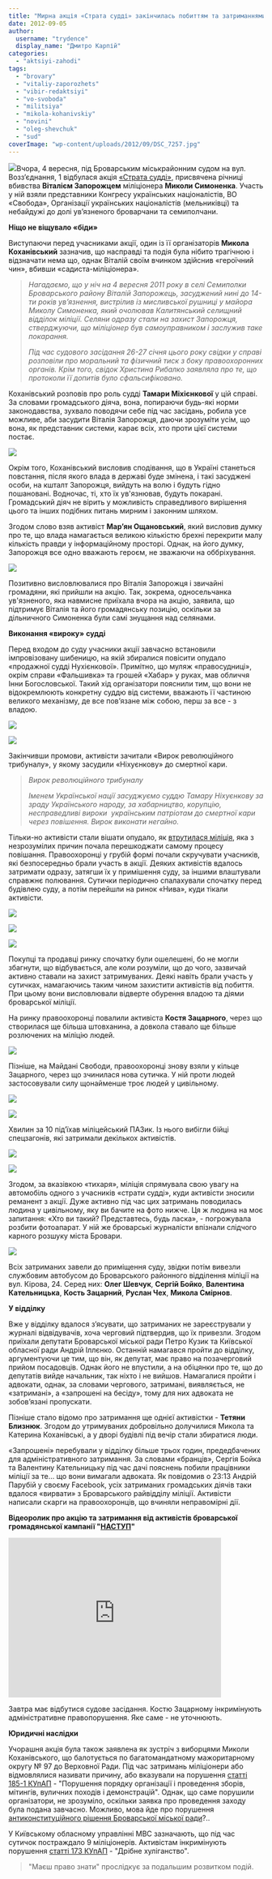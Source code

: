 ```yaml
---
title: "Мирна акція «Страта судді» закінчилась побиттям та затриманнями її учасників міліцією"
date: 2012-09-05
author: 
  username: "trydence"
  display_name: "Дмитро Карпій"
categories: 
  - "aktsiyi-zahodi"
tags: 
  - "brovary"
  - "vitaliy-zaporozhets"
  - "vibir-redaktsiyi"
  - "vo-svoboda"
  - "militsiya"
  - "mikola-kohanivskiy"
  - "novini"
  - "oleg-shevchuk"
  - "sud"
coverImage: "wp-content/uploads/2012/09/DSC_7257.jpg"
---
```


[![](https://mpz.brovary.org/wp-content/uploads/2012/09/DSC_7257.jpg)](https://mpz.brovary.org/wp-content/uploads/2012/09/DSC_7257.jpg)Вчора, 4 вересня, під Броварським міськрайонним судом на вул. Возз’єднання, 1 відбулася акція [«Страта судді»](https://mpz.brovary.org/4-veresnya-u-brovarah-vidbudetsya-publichna-strata-suddi/ "4 вересня у Броварах відбудеться публічна страта судді"), присвячена річниці вбивства **Віталієм Запорожцем** міліціонера **Миколи Симоненка**. Участь у ній взяли представники Конгресу українських націоналістів, ВО «Свобода», Організації українських націоналістів (мельниківці) та небайдужі до долі ув’язненого броварчани та семиполчани.

**Ніщо не віщувало «біди»**

Виступаючи перед учасниками акції, один із її організаторів **Микола Коханівський** зазначив, що насправді та подія була нібито трагічною і відзначати нема що, однак Віталій своїм вчинком здійснив «героїчний чин», вбивши «садиста-міліціонера».

> _Нагадаємо, що у ніч на 4 вересня 2011 року в селі Семиполки Броварського району Віталій Запорожець, засуджений нині до 14-ти років ув’язнення, вистрілив із мисливської рушниці у майора Миколу Симоненка, який очолював Калитянський селищний відділок міліції. Селяни одразу стали на захист Запорожця, стверджуючи, що міліціонер був самоуправником і заслужив таке покарання._
> 
> _Під час судового засідання 26-27 січня цього року свідки у справі розповіли про моральний та фізичний тиск з боку правоохоронних органів. Крім того, свідок Христина Рибалко заявляла про те, що протоколи її допитів було сфальсифіковано._

Коханівський розповів про роль судді **Тамари Міхієнкової** у цій справі. За словами громадського діяча, вона, попираючи будь-які норми законодавства, зухвало поводячи себе під час засідань, робила усе можливе, аби засудити Віталія Запорожця, даючи зрозуміти усім, що вона, як представник системи, карає всіх, хто проти цієї системи постає.

[![](https://mpz.brovary.org/wp-content/uploads/2012/09/DSC_6779.jpg)](https://mpz.brovary.org/wp-content/uploads/2012/09/DSC_6779.jpg)

Окрім того, Коханівський висловив сподівання, що в Україні станеться повстання, після якого влада в державі буде змінена, і такі засуджені особи, на кшталт Запорожця, вийдуть на волю і будуть гідно пошановані. Водночас, ті, хто їх ув'язнював, будуть покарані. Громадський діяч не вірить у можливість справедливого вирішення цього та інших подібних питань мирним і законним шляхом.

Згодом слово взяв активіст **Мар’ян Ощановський**, який висловив думку про те, що влада намагається великою кількістю брехні перекрити малу кількість правди у інформаційному просторі. Однак, на його думку, Запорожця все одно вважають героєм, не зважаючи на оббріхування.

[![](https://mpz.brovary.org/wp-content/uploads/2012/09/DSC_6869.jpg)](https://mpz.brovary.org/wp-content/uploads/2012/09/DSC_6869.jpg)

Позитивно висловлювалися про Віталія Запорожця і звичайні громадяни, які прийшли на акцію. Так, зокрема, односельчанка ув'язненого, яка навмисне приїхала вчора на акцію, заявила, що підтримує Віталія та його громадянську позицію, оскільки за дільничного Симоненка були самі знущання над селянами.

**Виконання «вироку»** **судді**

Перед входом до суду учасники акції завчасно встановили імпровізовану шибеницю, на якій збиралися повісити опудало «продажної судді Нухієнкової». Примітно, що муляж «правосудниці», окрім справи «Фальшивка» та грошей «Хабар» у руках, мав обличчя Інни Богословської. Такий хід організатори пояснили тим, що вони не відокремлюють конкретну суддю від системи, вважають її частиною великого механізму, де все пов’язане між собою, перш за все - з владою.

[![](https://mpz.brovary.org/wp-content/uploads/2012/09/DSC_6898.jpg)](https://mpz.brovary.org/wp-content/uploads/2012/09/DSC_6898.jpg)

[![](https://mpz.brovary.org/wp-content/uploads/2012/09/DSC_6803.jpg)](https://mpz.brovary.org/wp-content/uploads/2012/09/DSC_6803.jpg)

Закінчивши промови, активісти зачитали «Вирок революційного трибуналу», у якому засудили «Ніхуєнкову» до смертної кари.

> _Вирок революційного трибуналу_
> 
> _Іменем Української нації засуджуємо суддю Тамару Ніхуєнкову за зраду Українського народу, за хабарництво, корупцію, несправедливі вироки  українським патріотам до смертної кари через повішення. Вирок виконати негайно._

Тільки-но активісти стали вішати опудало, як [втрутилася міліція](https://mpz.brovary.org/brovarska-militsiya-rozignala-mirnu-aktsiyu-bilya-sudu-ta-zatrimala-6-osib/ "Броварська міліція розігнала мирну акцію біля суду та затримала 6 осіб"), яка з незрозумілих причин почала перешкоджати самому процесу повішання. Правоохоронці у грубій формі почали скручувати учасників, які безпосередньо брали участь в акції. Деяких активістів вдалось затримати одразу, затягши їх у примішення суду, за іншими влаштували справжнє полювання. Сутички періодично спалахували спочатку перед будівлею суду, а потім перейшли на ринок «Нива», куди тікали активісти.

[![](https://mpz.brovary.org/wp-content/uploads/2012/09/DSC_6933.jpg)](https://mpz.brovary.org/wp-content/uploads/2012/09/DSC_6933.jpg)

[![](https://mpz.brovary.org/wp-content/uploads/2012/09/DSC_6942.jpg)](https://mpz.brovary.org/wp-content/uploads/2012/09/DSC_6942.jpg)

[![](https://mpz.brovary.org/wp-content/uploads/2012/09/DSC_7006.jpg)](https://mpz.brovary.org/wp-content/uploads/2012/09/DSC_7006.jpg)

Покупці та продавці ринку спочатку були ошелешені, бо не могли збагнути, що відбувається, але коли розуміли, що до чого, зазвичай активно ставали на захист затримуваних. Деякі навіть брали участь у сутичках, намагаючись таким чином захистити активістів від побиття. При цьому вони висловлювали відверте обурення владою та діями броварської міліції.

На ринку правоохоронці повалили активіста **Костя Зацарного**, через що створилася ще більша штовханина, а довкола ставало ще більше розлючених на міліцію людей.

[![](https://mpz.brovary.org/wp-content/uploads/2012/09/DSC_7257.jpg)](https://mpz.brovary.org/wp-content/uploads/2012/09/DSC_7257.jpg)

Пізніше, на Майдані Свободи, правоохоронці знову взяли у кільце Зацарного, через що зчинилася нова сутичка. У ній проти людей застосовували силу щонайменше троє людей у цивільному.

[![](https://mpz.brovary.org/wp-content/uploads/2012/09/DSC_7397.jpg)](https://mpz.brovary.org/wp-content/uploads/2012/09/DSC_7397.jpg)

[![](https://mpz.brovary.org/wp-content/uploads/2012/09/DSC_7420.jpg)](https://mpz.brovary.org/wp-content/uploads/2012/09/DSC_7420.jpg)

Хвилин за 10 під’їхав міліцейський ПАЗик. Із нього вибігли бійці спецзагонів, які затримали декількох активістів.

[![](https://mpz.brovary.org/wp-content/uploads/2012/09/DSC_7516.jpg)](https://mpz.brovary.org/wp-content/uploads/2012/09/DSC_7516.jpg)

[![](https://mpz.brovary.org/wp-content/uploads/2012/09/DSC_7532.jpg)](https://mpz.brovary.org/wp-content/uploads/2012/09/DSC_7532.jpg)

Згодом, за вказівкою «тихаря», міліція спрямувала свою увагу на автомобіль одного з учасників «страти судді», куди активісти зносили реманент з акції. Дуже активно під час цих затримань поводилась людина у цивільному, яку ви бачите на фото нижче. Ця ж людина на моє запитання: «Хто ви такий? Представтесь, будь ласка», - погрожувала розбити фотоапарат. У ній же броварські журналісти впізнали слідчого карного розшуку міста Бровари.

[![](https://mpz.brovary.org/wp-content/uploads/2012/09/DSC_7452.jpg)](https://mpz.brovary.org/wp-content/uploads/2012/09/DSC_7452.jpg)

Всіх затриманих завели до приміщення суду, звідки потім вивезли службовим автобусом до Броварського районного відділення міліції на вул. Кірова, 24. Серед них: **Олег Шевчук**, **Сергій Бойко**, **Валентина Кательницька**, **Кость Зацарний**, **Руслан Чех**, **Микола Смірнов**.

**У відділку**

Вже у відділку вдалося з’ясувати, що затриманих не зареєстрували у журналі відвідувачів, хоча черговий підтвердив, що їх привезли. Згодом приїхали депутати Броварської міської ради Петро Кузик та Київської обласної ради Андрій Іллєнко. Останній намагався пройти до відділку, аргументуючи це тим, що він, як депутат, має право на позачерговий прийом посадовців. Однак його не впустили, а на обіцянки про те, що до депутатів вийде начальник, так ніхто і не вийшов. Намагалися пройти і адвокати, однак, за словами чергового, затримані, виявляється, не «затримані», а «запрошені на бесіду», тому для них адвоката не зобов’язані пропускати.

Пізніше стало відомо про затримання ще однієї активістки - **Тетяни Близнюк**. Згодом до утримуваних добровільно долучилися Микола та Катерина Коханівські, а у дворі будівлі під вечір стали збиратися люди.

«Запрошені» перебували у відділку більше трьох годин, предедбачених для адміністративного затримання. За словами «бранців», Сергія Бойка та Валентину Кательницьку під час дачі пояснень побили працівники міліції за те... що вони вимагали адвоката. Як повідомив о 23:13 Андрій Парубій у своєму Facebook, усіх затриманих громадських діячів таки вдалося «вирвати» з Броварського райвідділу міліції. Активісти написали скарги на правоохоронців, що вчиняли неправомірні дії.

**Відеоролик про акцію та затримання від активістів броварської громадянської кампанії "[НАСТУП](https://www.nastup.info/)"**

<iframe src="https://www.youtube.com/embed/SN35QvJY6Ko" frameborder="0" width="420" height="315"></iframe>

Завтра має відбутися судове засідання. Костю Зацарному інкримінують адміністративне правопорушення. Яке саме - не уточнюють.

**Юридичні наслідки**

Учорашня акція була також заявлена як зустріч з виборцями Миколи Коханівського, що балотується по багатомандатному мажоритарному округу № 97 до Верховної Ради. Під час затримань міліціонери або відмовлялися називати причину, або вказували на порушення [статті 185-1 КУпАП](https://zakon2.rada.gov.ua/laws/show/80731-10/page10) - "Порушення порядку організації і проведення зборів, мітингів, вуличних походів і демонстрацій". Однак, що саме порушили організатори, не зрозуміло, оскільки заявка про проведення заходу була подана завчасно. Можливо, мова йде про порушення [антиконституційного рішення Броварської міської ради](https://mpz.brovary.org/rishennyam-vikonkomu-obmezheno-pravo-brovarchan-na-mirni-zbori/ "Виконком усупереч Конституції визначив «єдине місце» для проведення мирних зібрань у Броварах")?..

У Київському обласному управлінні МВС зазначають, що під час сутичок постраждало 9 міліціонерів. Активістам інкримінують порушення [статті 173 КУпАП](https://zakon2.rada.gov.ua/laws/show/80731-10/page10) \- "Дрібне хуліганство".

> "Маєш право знати" прослідкує за подальшим розвитком подій.
